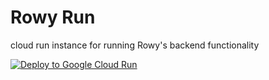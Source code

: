# Rowy Run
cloud run instance for running Rowy's backend functionality



[![Deploy to Google
Cloud Run](https://deploy.cloud.run/button.svg)](https://deploy.cloud.run/?git_repo=https://github.com/rowyio/rowyRun.git)
